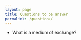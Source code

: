 ```yaml
---
layout: page
title: Questions to be answer
permalink: /questions/
---
```


- What is a medium of exchange?
